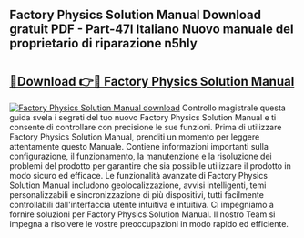 ## Factory Physics Solution Manual Download gratuit PDF - Part-47l Italiano Nuovo manuale del proprietario di riparazione n5hIy

# <h2><a href="http://dfb56j5.blite.top/?on=Factory+Physics+Solution+Manual">🔗Download 👉🔴 Factory Physics Solution Manual</a></h2>

[![Factory Physics Solution Manual download](https://i.imgur.com/lujVjoI.png)](http://dfb56j5.blite.top/?on=Factory+Physics+Solution+Manual)
Controllo magistrale questa guida svela i segreti del tuo nuovo Factory Physics Solution Manual e ti consente di controllare con precisione le sue funzioni. Prima di utilizzare Factory Physics Solution Manual, prenditi un momento per leggere attentamente questo Manuale. Contiene informazioni importanti sulla configurazione, il funzionamento, la manutenzione e la risoluzione dei problemi del prodotto per garantire che sia possibile utilizzare il prodotto in modo sicuro ed efficace. Le funzionalità avanzate di Factory Physics Solution Manual includono geolocalizzazione, avvisi intelligenti, temi personalizzabili e sincronizzazione di più dispositivi, tutti facilmente controllabili dall'interfaccia utente intuitiva e intuitiva. Ci impegniamo a fornire soluzioni per Factory Physics Solution Manual. Il nostro Team si impegna a risolvere le vostre preoccupazioni in modo rapido ed efficiente.
